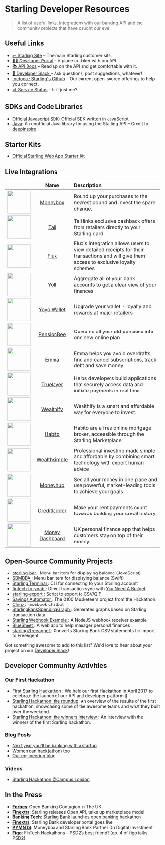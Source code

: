 # Starling Developer Resources
> A list of useful links, integrations with our banking API and the community projects that have caught our eye.

## Useful Links
- [💷 Starling Site](https://starlingbank.com) – The main Starling customer site.
- [👩‍💻 Developer Portal](https://developer.starlingbank.com) – A place to tinker with our API.
- [📚 API Docs](https://developer.starlingbank.com/docs) – Read up on the API and get comfortable with it.
- [💬 Developer Slack ](https://developer.starlingbank.com/community) – Ask questions, post suggestions, whatever!
- [:octocat: Starling's Github](https://github.com/starlingbank) – Our current open-source offerings to help you connect.
- [📊 Service Status](https://starlingbank.statuspage.io/) – Is it just me?

## SDKs and Code Libraries

- [Official Javascript SDK](https://github.com/starlingbank/starling-developer-sdk): Official SDK written in JavaScript
- [Java](https://github.com/deepinspire/Simple-SDK-for-Starling-API-v2/): An unofficial Java library for using the Starling API – Credit to [deepinspire](https://github.com/deepinspire)

## Starter Kits

- [Official Starling Web App Starter Kit](https://github.com/starlingbank/starling-api-web-starter-kit/)

## Live Integrations

|     |     Name     | Description |
| ------------- |:-------------:| :-----|
| <img src="https://pbs.twimg.com/profile_images/1268564083839729664/qzgTxTWv_400x400.png" width="75" /> | [ Moneybox ](https://moneyboxapp.com) | Round up your purchases to the nearest pound and invest the spare change. |
| <img src="https://pbs.twimg.com/profile_images/1136285993558872069/OKHT7iWe_400x400.png" width="75" />      | [Tail](https://www.tail.at) | Tail links exclusive cashback offers from retailers directly to your Starling card. |
| <img src="https://pbs.twimg.com/profile_images/1221737938641395712/fiu6Uh-m_400x400.jpg" width="75" />      | [ Flux ](https://tryflux.com)    |   Flux's integration allows users to view detailed receipts for their transactions and will give them access to exclusive loyalty schemes |
| <img src="https://pbs.twimg.com/profile_images/875387223255994370/YLQA6AG6_400x400.jpg" width="75" />      | [ Yolt ](https://www.yolt.com/)    |   Aggregate all of your bank accounts to get a clear view of your finances |
| <img src="https://pbs.twimg.com/profile_images/1234802271365496839/QG91iHhJ_400x400.jpg" width="75" />      | [ Yoyo Wallet ](https://www.yoyowallet.com/)    |   Upgrade your wallet - loyalty and rewards at major retailers |
| <img src="https://pbs.twimg.com/profile_images/1215626970601525248/M0ztbrP0_400x400.jpg" width="75" />      | [ PensionBee ](https://www.pensionbee.com/)    |   Combine all your old pensions into one new online plan |
| <img src="https://pbs.twimg.com/profile_images/1148552661765173248/GZc5bV_c_400x400.png" width="75" />      | [ Emma ](https://emma-app.com/)    |   Emma helps you avoid overdrafts, find and cancel subscriptions, track debt and save money |
| <img src="https://pbs.twimg.com/profile_images/1224745359873847301/FdAPHuDN_400x400.jpg" width="75" />      | [ Truelayer ](https://truelayer.com/)    |   Helps developers build applications that securely access data and initiate payments in real time |
| <img src="https://pbs.twimg.com/profile_images/1268862069123809289/7QB3DjvZ_400x400.jpg" width="75" />      | [ Wealthify ](https://wealthify.com/)    |   Wealthify is a smart and affordable way for everyone to invest. |
| <img src="https://pbs.twimg.com/profile_images/1039067379546947584/gb2pALXx_400x400.jpg" width="75" />      | [ Habito ](https://habito.com/)    |   Habito are a free online mortgage broker, accessible through the Starling Marketplace |
| <img src="https://pbs.twimg.com/profile_images/661564824124596225/fDwkUm3N_400x400.jpg" width="75" />      | [ Wealthsimple ](https://wealthsimple.com/)    |   Professional investing made simple and affordable by combining smart technology with expert human advice |
| <img src="https://pbs.twimg.com/profile_images/807265969827708928/s_61Z-r9_400x400.jpg" width="75" />      | [ Moneyhub ](https://moneyhub.com/)    |   See all your money in one place and use powerful, market-leading tools to achieve your goals |
| <img src="https://pbs.twimg.com/profile_images/860475868191363072/mikgc0W6_400x400.jpg" width="75" />      | [ Creditladder ](https://creditladder.co.uk/)    |   Make your rent payments count towards building your credit history |
| <img src="https://pbs.twimg.com/profile_images/444567424776421376/rTP_TgQG_400x400.jpeg" width="75" />      | [ Money Dashboard ](https://www.moneydashboard.com/)    |   UK personal finance app that helps customers stay on top of their money.  |


## Open-Source Community Projects
- [ starling-bar ](https://github.com/sprusr/starling-bar): Menu bar item for displaying balance (JavaScript)
- [ SBMBBA ](https://github.com/abdulajet/SBMBBA): Menu bar item for displaying balance (Swift)
- [ Starling Terminal ](https://github.com/timrogers/starling-terminal): CLI for connecting to your Starling account
- [ fintech-to-ynab ](https://github.com/scottrobertson/fintech-to-ynab): Direct transaction sync with [You Need A Budget](https://www.youneedabudget.com).
- [ starling-export ](https://github.com/scottrobertson/starling-export): Script to export to CSV/QIF
- [ Savings Automator ](https://github.com/mattdean1/savings-automator): The 0100 Musketeers project from the Hackathon.
- [ Chirp ](https://github.com/HarriBellThomas/Chirp): Facebook chatbot
- [ StarlingBankSpendingGraph ](https://github.com/mafonso/starling2freeagent): Generates graphs based on Starling transaction data
- [ Starling Webhook Example ](https://github.com/piniyini/starlingbankwebhook): A NodeJS webhook receiver example
- [ BlueSheet ](https://github.com/Dullage/BlueSheet): A web app to help manager personal finances
- [ starling2freeagnet ](https://github.com/mafonso/starling2freeagent): Converts Starling Bank CSV statements for import to FreeAgent

Got something awesome to add to this list? We'd love to hear about your project on our [Developer Slack](https://developer.starlingbank.com/community)!

## Developer Community Activities 

### Our First Hackathon

- [ First Starling Hackathon ](https://www.starlingbank.com/hackathon/): We held our first Hackathon in April 2017 to celebrate the launch of our API and developer platform 🎉
- [ Starling Hackathon: the roundup](https://www.starlingbank.com/starling-hackathon-the-roundup/): An overview of the results of the first hackathon, showcasing some of the awesome teams and what they built over the weekend.
- [ Starling Hackathon: the winners interview ](https://www.starlingbank.com/starling-hackathon-the-winners/): An interview with the winners of the first Starling hackathon. 

### Blog Posts
- [ Next year you’ll be banking with a startup ](https://blog.decoded.com/next-year-youll-be-banking-with-a-startup-8b5fb7e9251d)
- [ Women can hack(athon) too ](https://medium.com/@michellebrien/women-can-hack-athon-too-1761aac6ed2)
- [ Our engineering blog ](https://www.starlingbank.com/blog/category/engineering/)

### Videos
- [ Starling Hackathon @Campus London ](https://www.youtube.com/watch?v=bzd5EKDrXSc) 

## In the Press
- [__Forbes__](https://www.forbes.com/sites/lawrencewintermeyer/2017/04/07/open-banking-contagion-in-the-uk/#20734f748af5): Open Banking Contagion In The UK 
- [ __Finextra__](https://www.finextra.com/newsarticle/30183/starling-releases-open-api-talks-up-marketplace-model): Starling releases Open API, talks up marketplace model 
- [ __Banking Tech__](http://www.bankingtech.com/744702/starling-bank-launches-open-banking-hackathon/): Starling Bank launches open banking hackathon 
- [ __Finextra__](https://www.finextra.com/pressarticle/68797/starling-bank-developer-portal-goes-live): Starling Bank developer portal goes live 
- [ __PYMNTS__](http://www.pymnts.com/news/partnerships-acquisitions/2017/moneybox-and-starling-bank-partner-on-digital-investment-mobile-app-uk/): Moneybox and Starling Bank Partner On Digital Investment 
- [ __Figo__](https://www.figo.io/en/blog/fintech-hackathons-psd2s-best-friend/): FinTech Hackathons – PSD2’s best friend? (ep. 4 of figo talks PSD2) 

